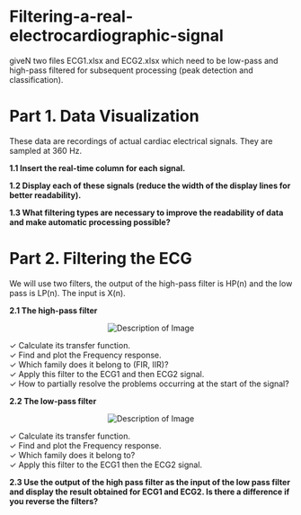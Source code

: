# Filtering-a-real-electrocardiographic-signal
 giveN two files ECG1.xlsx and ECG2.xlsx which need to be low-pass and high-pass 
filtered for subsequent processing (peak detection and classification).
# Part 1. Data Visualization 
These data are recordings of actual cardiac electrical signals. They are sampled at 360 Hz.  

**1.1 Insert the real-time column for each signal.**

**1.2 Display each of these signals (reduce the width of the display lines for better readability).**  

**1.3 What filtering types are necessary to improve the readability of data and make automatic processing possible?**  

# Part 2. Filtering the ECG 
We will use two filters, the output of the high-pass filter is HP(n)
and the low pass is LP(n). The input is X(n).<br>


**2.1 The high-pass filter**<br>
<p align="center">
  <img src="https://github.com/user-attachments/assets/8739eb03-7ae3-40d4-becf-edc4bd5256e4" alt="Description of Image">
</p>
✓ Calculate its transfer function.<br>
✓ Find and plot the Frequency response.<br>
✓ Which family does it belong to (FIR, IIR)?<br>
✓ Apply this filter to the ECG1 and then ECG2 signal.<br>
✓ How to partially resolve the problems occurring at the start of the signal?<br>


**2.2 The low-pass filter**<br>
<p align="center">
  <img src="https://github.com/user-attachments/assets/87ecc914-36fb-492c-b520-df3d34857be6" alt="Description of Image">
</p>

✓ Calculate its transfer function.<br>
✓ Find and plot the Frequency response.<br>
✓ Which family does it belong to?<br>
✓ Apply this filter to the ECG1 then the ECG2 signal.<br>


**2.3 Use the output of the high pass filter as the input of the low pass filter and display the 
result obtained for ECG1 and ECG2. Is there a difference if you reverse the filters?**
